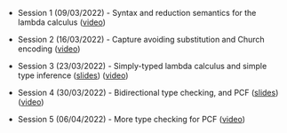 * Session 1 (09/03/2022) - Syntax and reduction semantics for the lambda calculus ([video](https://web.microsoftstream.com/video/c0683f5e-c14b-45b6-96a3-e98121e35f80))

* Session 2 (16/03/2022) - Capture avoiding substitution and Church encoding ([video](https://web.microsoftstream.com/video/7cf3ed91-462a-4af7-9808-3de471d99a3c))

* Session 3 (23/03/2022) - Simply-typed lambda calculus and simple type inference ([slides](https://github.com/dorchard/lcore/blob/main/material/lambda-club-slides.pdf)) ([video](https://web.microsoftstream.com/video/5359155c-561e-4bc6-8f58-da422d3bf822))

* Session 4 (30/03/2022) - Bidirectional type checking, and PCF ([slides](https://github.com/dorchard/lcore/blob/main/material/lambda-club-slides.pdf)) ([video](https://northeuroper-notifyp.svc.ms/api/v2/tracking/method/Click?mi=BX-6B8hJCU2GhvOfzmn0BQ&tc=StreamVideo&cs=80397c5a70d7df1749317e017ac3699e&ru=https%3a%2f%2fweb.microsoftstream.com%2fvideo%2f367df2a9-04a9-41c6-bdde-d60615fb34bc))

* Session 5 (06/04/2022) - More type checking for PCF ([video](https://kent.cloud.panopto.eu/Panopto/Pages/Viewer.aspx?id=291bf5f9-5b64-4076-8e75-ae7e012da85c))
